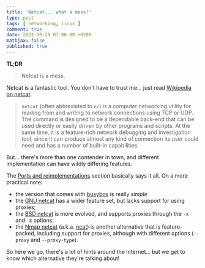 ```yaml
---
title: 'Netcat... what a mess!'
type: post
tags: [ networking, linux ]
comment: true
date: 2021-10-29 07:00:00 +0200
mathjax: false
published: true
---
```


**TL;DR**

> Netcat is a mess.

Netcat is a fantastic tool. You don't have to trust me... just read
[Wikipedia on netcat][]:

> `netcat` (often abbreviated to `nc`) is a computer networking utility
> for reading from and writing to network connections using TCP or UDP.
> The command is designed to be a dependable back-end that can be used
> directly or easily driven by other programs and scripts. At the same
> time, it is a feature-rich network debugging and investigation tool,
> since it can produce almost any kind of connection its user could need
> and has a number of built-in capabilities. 

But... there's more than one contender in town, and different
implementation can have wildly differing features.

The [Ports and reimplementations][] section basically says it all. On a
more practical note:

- the version that comes with [busybox][] is really *simple*
- the [GNU netcat][] has a wider feature set, but lacks support for
  using proxies;
- the [BSD netcat][] is more evolved, and supports proxies through the
  `-x` and `-X` options;
- the [Nmap netcat][ncat] (a.k.a. [ncat][]) is another alternative that
  is feature-packed, including support for proxies, although with
  different options (`--proxy` and `--proxy-type`).

So here we go, there's a lot of hints around the Internet... but we get
to know which alternative they're talking about!

[Wikipedia on netcat]: https://en.wikipedia.org/wiki/Netcat
[Ports and reimplementations]: https://en.wikipedia.org/wiki/Netcat#Ports_and_reimplementations
[busybox]: https://busybox.net/
[GNU netcat]: http://netcat.sourceforge.net/
[BSD netcat]: https://cvsweb.openbsd.org/cgi-bin/cvsweb/src/usr.bin/nc/
[ncat]: https://nmap.org/ncat/
